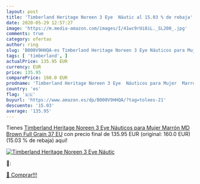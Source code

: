```yaml
---
layout: post
title: 'Timberland Heritage Noreen 3 Eye  Náutic al 15.03 % de rebaja'
date: 2020-05-29 12:57:27
image: 'https://m.media-amazon.com/images/I/41wc9rUi8iL._SL200_.jpg'
comments: true
category: ofertas
author: ring
slug: 'B000V9HHQA-es Timberland Heritage Noreen 3 Eye Náuticos para Mujer...'
tags: [ 'timberland', ]
actualPrice: 135.95 EUR
currency: EUR
price: 135.95
comparePrice: 160.0 EUR
prodname: 'Timberland Heritage Noreen 3 Eye  Náuticos para Mujer  Marrón  MD Brown Full Grain   37 EU'
country: 'es'
flag: '🇪🇸'
buyurl: 'https://www.amazon.es/dp/B000V9HHQA/?tag=tolees-21'
descuento: '15.03'
average: '135.95'
---
```


Tienes [Timberland Heritage Noreen 3 Eye  Náuticos para Mujer  Marrón  MD Brown Full Grain   37 EU](https://www.amazon.es/dp/B000V9HHQA/?tag=tolees-21) con precio final de  135.95 EUR (original: 160.0 EUR) (15.03 %  de rebaja) aqui!

[![Timberland Heritage Noreen 3 Eye  Náutic](https://m.media-amazon.com/images/I/41wc9rUi8iL._SL200_.jpg)](https://www.amazon.es/dp/B000V9HHQA/?tag=tolees-21)

🔎:


[🛒 Comprar!!!](https://www.amazon.es/dp/B000V9HHQA/?tag=tolees-21)
